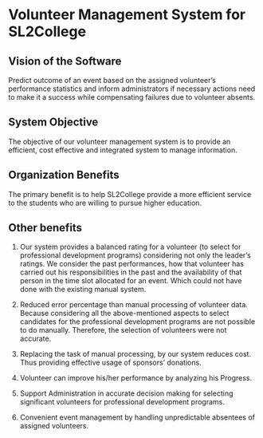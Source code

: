 Volunteer Management System for SL2College
===========================================


Vision of the Software
----------------------------------

Predict outcome of an event based on the assigned volunteer’s performance statistics and inform administrators if necessary actions need to make it a success while compensating failures due to volunteer absents. 

System Objective
----------------------------------

The objective of our volunteer management system is to provide an efficient, cost effective and integrated system to manage information.

Organization Benefits
----------------------------------

The primary benefit is to help SL2College provide a more efficient service to the students who are willing to pursue higher education.

Other benefits
----------------------------------

1. Our system provides a balanced rating for a volunteer (to select for professional development programs) considering not only the leader’s ratings. We consider the past performances, how that volunteer has carried out his responsibilities in the past and the availability of that person in the time slot allocated for an event. Which could not have done with the existing manual system. 

2. Reduced error percentage than manual processing of volunteer data. Because considering all the above-mentioned aspects to select candidates for the professional development programs are not possible to do manually. Therefore, the selection of volunteers were not accurate.

3. Replacing the task of manual processing, by our system reduces cost. Thus providing effective usage of sponsors’ donations.

4. Volunteer can improve his/her performance by analyzing his Progress. 

5. Support Administration in accurate decision making for selecting significant volunteers for professional development programs.

6. Convenient event management by handling unpredictable absentees of assigned volunteers.
